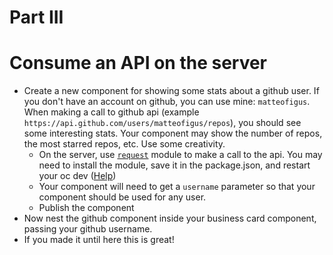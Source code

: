 Part III
========

# Consume an API on the server

* Create a new component for showing some stats about a github user. If you don't have an account on github, you can use mine: `matteofigus`. When making a call to github api (example `https://api.github.com/users/matteofigus/repos`), you should see some interesting stats. Your component may show the number of repos, the most starred repos, etc. Use some creativity.
  * On the server, use [`request`](https://github.com/request/request) module to make a call to the api. You may need to install the module, save it in the package.json, and restart your oc dev ([Help](https://github.com/opentable/oc/blob/master/docs/advanced-operations.md#nodejs-dependencies-on-the-serverjs))
  * Your component will need to get a `username` parameter so that your component should be used for any user.
  * Publish the component
* Now nest the github component inside your business card component, passing your github username.
* If you made it until here this is great!
